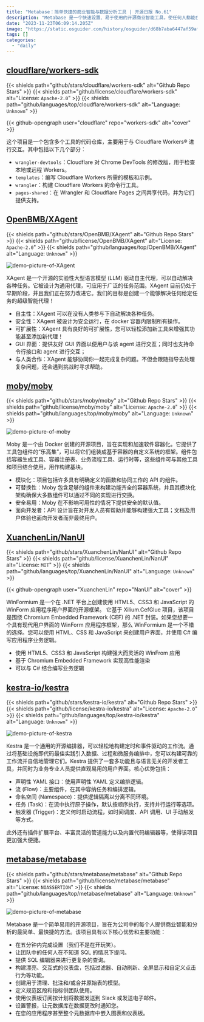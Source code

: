 ```yaml
---
title: "Metabase：简单快捷的商业智能与数据分析工具 | 开源日报 No.61"
description: "Metabase 是一个快速设置、易于使用的开源商业智能工具，使任何人都能在几分钟内创建仪表板、提出数据问题，并嵌入数据分析。"
date: "2023-11-23T06:09:14.205Z"
image: "https://static.osguider.com/history/osguider/d68b7aba6447af59af0cfd7274abaa1c.png"
tags: []
categories:
  - "daily"
---
```


## [cloudflare/workers-sdk](https://github.com/cloudflare/workers-sdk)

{{< shields path="github/stars/cloudflare/workers-sdk" alt="Github Repo Stars" >}} {{< shields path="github/license/cloudflare/workers-sdk" alt="License: `Apache-2.0`" >}} {{< shields path="github/languages/top/cloudflare/workers-sdk" alt="Language: `Unknown`" >}}

{{< github-opengraph user="cloudflare" repo="workers-sdk" alt="cover" >}}

这个项目是一个包含多个工具的代码仓库，主要用于与 Cloudflare Workers® 进行交互。其中包括以下几个部分：

- `wrangler-devtools`：Cloudflare 对 Chrome DevTools 的修改版，用于检查本地或远程 Workers。
- `templates`：编写 Cloudflare Workers 所需的模板和示例。
- `wrangler`：构建 Cloudflare Workers 的命令行工具。
- `pages-shared`：在 Wrangler 和 Cloudflare Pages 之间共享代码，并为它们提供支持。

## [OpenBMB/XAgent](https://github.com/OpenBMB/XAgent)

{{< shields path="github/stars/OpenBMB/XAgent" alt="Github Repo Stars" >}} {{< shields path="github/license/OpenBMB/XAgent" alt="License: `Apache-2.0`" >}} {{< shields path="github/languages/top/OpenBMB/XAgent" alt="Language: `Unknown`" >}}

![demo-picture-of-XAgent](https://static.osguider.com/history/osguider/c7e47ba25b93384ef3b18222de542d1d.png)

XAgent 是一个开源的实验性大型语言模型 (LLM) 驱动自主代理，可以自动解决各种任务。它被设计为通用代理，可应用于广泛的任务范围。XAgent 目前仍处于早期阶段，并且我们正在努力改进它。我们的目标是创建一个能够解决任何给定任务的超级智能代理！

- 自主性：XAgent 可以在没有人类参与下自动解决各种任务。
- 安全性：XAgent 被设计为安全运行，在 docker 容器内限制所有操作。
- 可扩展性：XAgent 具有良好的可扩展性，您可以轻松添加新工具来增强其功能甚至添加新代理！
- GUI 界面：提供友好 GUI 界面以便用户与该 agent 进行交互；同时也支持命令行接口和 agent 进行交互；
- 与人类合作：XAgent 能够协同你一起完成复杂问题。不但会跟随指导去处理复杂问题，还会遇到挑战时寻求帮助。

## [moby/moby](https://github.com/moby/moby)

{{< shields path="github/stars/moby/moby" alt="Github Repo Stars" >}} {{< shields path="github/license/moby/moby" alt="License: `Apache-2.0`" >}} {{< shields path="github/languages/top/moby/moby" alt="Language: `Unknown`" >}}

![demo-picture-of-moby](https://static.osguider.com/history/2023/62d3a65bbb1f9938d5c65f0ae153cbf3.png)

Moby 是一个由 Docker 创建的开源项目，旨在实现和加速软件容器化。它提供了工具包组件的“乐高集”，可以将它们组装成基于容器的自定义系统的框架。组件包括容器生成工具、容器注册表、业务流程工具、运行时等，这些组件可与其他工具和项目结合使用，用作构建基块。

- 模块化：项目包括许多具有明确定义的函数和协同工作的 API 的组件。
- 可替换性：Moby 包含足够的组件来构建功能齐全的容器系统，并且其模块化架构确保大多数组件可以通过不同的实现进行交换。
- 安全易用：Moby 在不影响可用性的情况下提供安全的默认值。
- 面向开发者：API 设计旨在对开发人员有帮助并能够构建强大工具；文档及用户体验也面向开发者而非最终用户。

## [XuanchenLin/NanUI](https://github.com/XuanchenLin/NanUI)

{{< shields path="github/stars/XuanchenLin/NanUI" alt="Github Repo Stars" >}} {{< shields path="github/license/XuanchenLin/NanUI" alt="License: `MIT`" >}} {{< shields path="github/languages/top/XuanchenLin/NanUI" alt="Language: `Unknown`" >}}

{{< github-opengraph user="XuanchenLin" repo="NanUI" alt="cover" >}}

WinFormium 是一个在 .NET 平台上创建使用 HTML5、CSS3 和 JavaScript 的 WinForm 应用程序用户界面的开源框架。
它基于 Xilium.CefGlue 项目，该项目是围绕 Chromium Embedded Framework (CEF) 的 .NET 封装。如果您想要一个具有现代用户界面的 WinForm 应用程序框架，那么 WinFormium 是一个不错的选择。您可以使用 HTML、CSS 和 JavaScript 来创建用户界面，并使用 C# 编写应用程序业务逻辑。

- 使用 HTML5、CSS3 和 JavaScript 构建强大而灵活的 WinFrom 应用
- 基于 Chromium Embedded Framework 实现高性能渲染
- 可以与 C# 结合编写业务逻辑

## [kestra-io/kestra](https://github.com/kestra-io/kestra)

{{< shields path="github/stars/kestra-io/kestra" alt="Github Repo Stars" >}} {{< shields path="github/license/kestra-io/kestra" alt="License: `Apache-2.0`" >}} {{< shields path="github/languages/top/kestra-io/kestra" alt="Language: `Unknown`" >}}

![demo-picture-of-kestra](https://static.osguider.com/history/osguider/acedeb2f50f00c6dfce08765b29c7576.gif)

Kestra 是一个通用的开源编排器，可以轻松地构建定时和事件驱动的工作流。通过将基础设施即代码最佳实践引入数据、过程和微服务编排中，您可以构建可靠的工作流并自信地管理它们。Kestra 提供了一套多功能且与语言无关的开发者工具，并同时为业务专业人员提供直观易用的用户界面。核心优势包括：

- 声明性 YAML 接口：使用声明性 YAML 定义编排逻辑。
- 流 (Flow)：主要组件，在其中容纳任务和编排逻辑。
- 命名空间 (Namespace)：提供逻辑隔离以分离不同环境。
- 任务 (Task)：在流中执行原子操作，默认按顺序执行，支持并行运行等选项。
- 触发器 (Trigger)：定义何时启动流程，如时间调度、API 调用、UI 手动触发等方式。

此外还有插件扩展平台、丰富灵活的管道能力以及内置代码编辑器等，使得该项目更加强大便捷。

## [metabase/metabase](https://github.com/metabase/metabase)

{{< shields path="github/stars/metabase/metabase" alt="Github Repo Stars" >}} {{< shields path="github/license/metabase/metabase" alt="License: `NOASSERTION`" >}} {{< shields path="github/languages/top/metabase/metabase" alt="Language: `Unknown`" >}}

![demo-picture-of-metabase](https://static.osguider.com/history/2023/f75099dd7179029eab3e11420d453248.png)

Metabase 是一个简单易用的开源项目，旨在为公司中的每个人提供商业智能和分析的最简单、最快捷的方法。该项目具有以下核心优势和主要功能：

- 在五分钟内完成设置（我们不是在开玩笑）。
- 让团队中的任何人在不知道 SQL 的情况下提问。
- 提供 SQL 编辑器来进行更复杂的查询。
- 构建漂亮、交互式的仪表盘，包括过滤器、自动刷新、全屏显示和自定义点击行为等功能。
- 创建用于清理、批注和/或合并原始表的模型。
- 定义规范区段和指标供团队使用。
- 使用仪表板订阅按计划将数据发送到 Slack 或发送电子邮件。
- 设置警报，让元数据库在数据更改时通知您。
- 在您的应用程序甚至整个元数据库中嵌入图表和仪表板。
